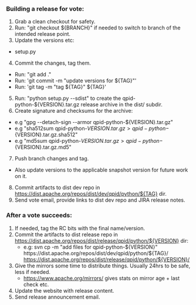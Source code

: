 ### Building a release for vote:

1. Grab a clean checkout for safety.
2. Run: "git checkout ${BRANCH}" if needed to switch to branch of the intended release point.
3. Update the versions etc:
  - setup.py
4. Commit the changes, tag them.
  - Run: "git add ."
  - Run: 'git commit -m "update versions for ${TAG}"'
  - Run: 'git tag -m "tag ${TAG}" ${TAG}'
5. Run: "python setup.py --sdist" to create the qpid-python-${VERSION}.tar.gz release archive in the dist/ subdir.
6. Create signature and checksums for the archive:
  - e.g "gpg --detach-sign --armor qpid-python-${VERSION}.tar.gz"
  - e.g "sha512sum qpid-python-${VERSION}.tar.gz > qpid-python-${VERSION}.tar.gz.sha512"
  - e.g "md5sum qpid-python-${VERSION}.tar.gz > qpid-python-${VERSION}.tar.gz.md5"
7. Push branch changes and tag.
  - Also update versions to the applicable snapshot version for future work on it.
8. Commit artifacts to dist dev repo in https://dist.apache.org/repos/dist/dev/qpid/python/${TAG} dir.
9. Send vote email, provide links to dist dev repo and JIRA release notes.

### After a vote succeeds:

1. If needed, tag the RC bits with the final name/version.
2. Commit the artifacts to dist release repo in https://dist.apache.org/repos/dist/release/qpid/python/${VERSION} dir:
   - e.g: svn cp -m "add files for qpid-python-${VERSION}" https://dist.apache.org/repos/dist/dev/qpid/python/${TAG}/ https://dist.apache.org/repos/dist/release/qpid/python/${VERSION}/
3. Give the mirrors some time to distribute things. Usually 24hrs to be safe, less if needed.
   - https://www.apache.org/mirrors/ gives stats on mirror age + last check etc.
4. Update the website with release content.
5. Send release announcement email.
